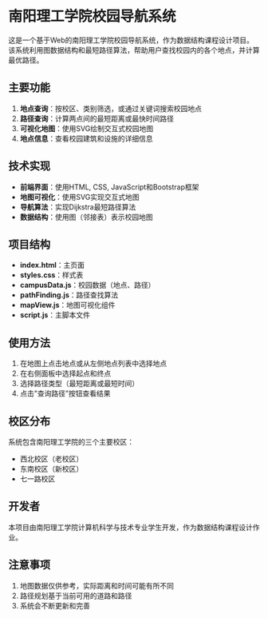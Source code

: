 # 南阳理工学院校园导航系统

这是一个基于Web的南阳理工学院校园导航系统，作为数据结构课程设计项目。该系统利用图数据结构和最短路径算法，帮助用户查找校园内的各个地点，并计算最优路径。

## 主要功能

1. **地点查询**：按校区、类别筛选，或通过关键词搜索校园地点
2. **路径查询**：计算两点间的最短距离或最快时间路径
3. **可视化地图**：使用SVG绘制交互式校园地图
4. **地点信息**：查看校园建筑和设施的详细信息

## 技术实现

- **前端界面**：使用HTML, CSS, JavaScript和Bootstrap框架
- **地图可视化**：使用SVG实现交互式地图
- **导航算法**：实现Dijkstra最短路径算法
- **数据结构**：使用图（邻接表）表示校园地图

## 项目结构

- **index.html**：主页面
- **styles.css**：样式表
- **campusData.js**：校园数据（地点、路径）
- **pathFinding.js**：路径查找算法
- **mapView.js**：地图可视化组件
- **script.js**：主脚本文件

## 使用方法

1. 在地图上点击地点或从左侧地点列表中选择地点
2. 在右侧面板中选择起点和终点
3. 选择路径类型（最短距离或最短时间）
4. 点击"查询路径"按钮查看结果

## 校区分布

系统包含南阳理工学院的三个主要校区：
- 西北校区（老校区）
- 东南校区（新校区）
- 七一路校区

## 开发者

本项目由南阳理工学院计算机科学与技术专业学生开发，作为数据结构课程设计作业。

## 注意事项

1. 地图数据仅供参考，实际距离和时间可能有所不同
2. 路径规划基于当前可用的道路和路径
3. 系统会不断更新和完善 
